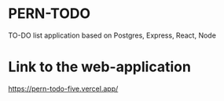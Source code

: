 # PERN-TODO
 TO-DO list application based on Postgres, Express, React, Node 

# Link to the web-application
https://pern-todo-five.vercel.app/

